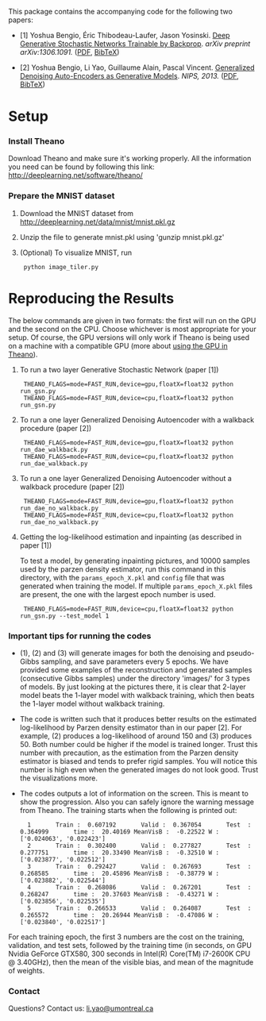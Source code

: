 This package contains the accompanying code for the following two papers:

* \[1\] Yoshua Bengio, Éric Thibodeau-Laufer, Jason
  Yosinski. [Deep Generative Stochastic Networks Trainable by Backprop](http://arxiv.org/abs/1306.1091). _arXiv
  preprint arXiv:1306.1091._ ([PDF](http://arxiv.org/pdf/1306.1091v3),
  [BibTeX](https://raw.github.com/yosinski/GSN/master/doc/gsn.bib))

* \[2\] Yoshua Bengio, Li Yao, Guillaume Alain, Pascal
  Vincent. [Generalized Denoising Auto-Encoders as Generative Models](http://papers.nips.cc/paper/5023-generalized-denoising-auto-encoders-as-generative-models). _NIPS,
  2013._ ([PDF](http://media.nips.cc/nipsbooks/nipspapers/paper_files/nips26/491.pdf),
  [BibTeX](https://raw.github.com/yosinski/GSN/master/doc/dae.bib))



Setup
===============

### Install Theano

Download Theano and make sure it's working properly.  All the
information you need can be found by following this link:
http://deeplearning.net/software/theano/

### Prepare the MNIST dataset

1. Download the MNIST dataset from http://deeplearning.net/data/mnist/mnist.pkl.gz

2. Unzip the file to generate mnist.pkl using 'gunzip mnist.pkl.gz'

3. (Optional) To visualize MNIST, run

        python image_tiler.py



Reproducing the Results
===============

The below commands are given in two formats: the first will run on the
GPU and the second on the CPU. Choose whichever is most appropriate
for your setup.  Of course, the GPU versions will only work if Theano
is being used on a machine with a compatible GPU (more about
[using the GPU in Theano](http://deeplearning.net/software/theano/tutorial/using_gpu.html)).

1. To run a two layer Generative Stochastic Network (paper \[1\])

        THEANO_FLAGS=mode=FAST_RUN,device=gpu,floatX=float32 python run_gsn.py
        THEANO_FLAGS=mode=FAST_RUN,device=cpu,floatX=float32 python run_gsn.py

2. To run a one layer Generalized Denoising Autoencoder with a walkback procedure (paper \[2\])

        THEANO_FLAGS=mode=FAST_RUN,device=gpu,floatX=float32 python run_dae_walkback.py
        THEANO_FLAGS=mode=FAST_RUN,device=cpu,floatX=float32 python run_dae_walkback.py

3. To run a one layer Generalized Denoising Autoencoder without a walkback procedure (paper \[2\])

        THEANO_FLAGS=mode=FAST_RUN,device=gpu,floatX=float32 python run_dae_no_walkback.py
        THEANO_FLAGS=mode=FAST_RUN,device=cpu,floatX=float32 python run_dae_no_walkback.py

4. Getting the log-likelihood estimation and inpainting (as described in paper \[1\])

    To test a model, by generating inpainting pictures, and 10000
    samples used by the parzen density estimator, run this command in
    this directory, with the `params_epoch_X.pkl` and `config` file
    that was generated when training the model. If multiple
    `params_epoch_X.pkl` files are present, the one with the largest
    epoch number is used.

        THEANO_FLAGS=mode=FAST_RUN,device=cpu,floatX=float32 python run_gsn.py --test_model 1



### Important tips for running the codes

* (1), (2) and (3) will generate images for both the denoising and pseudo-Gibbs sampling, and save parameters every 5 epochs. We have provided some examples of the reconstruction and generated samples (consecutive Gibbs samples) under the directory 'images/' for 3 types of models. By just looking at the pictures there, it is clear that 2-layer model beats the 1-layer model with walkback training, which then beats the 1-layer model without walkback training.

* The code is written such that it produces better results on the estimated log-likelihood by Parzen density estimator than in our paper \[2\]. For example, (2) produces a log-likelihood of around 150 and (3) produces 50. Both number could be higher if the model is trained longer. Trust this number with precaution, as the estimation from the Parzen density estimator is biased and tends to prefer rigid samples. You will notice this number is high even when the generated images do not look good. Trust the visualizations more.

* The codes outputs a lot of information on the screen. This is meant to show the progression. Also you can safely ignore the warning message from Theano. The training starts when the following is printed out:

        1       Train :  0.607192       Valid :  0.367054       Test  :  0.364999       time :  20.40169 MeanVisB :  -0.22522 W :  ['0.024063', '0.022423']
        2       Train :  0.302400       Valid :  0.277827       Test  :  0.277751       time :  20.33490 MeanVisB :  -0.32510 W :  ['0.023877', '0.022512']
        3       Train :  0.292427       Valid :  0.267693       Test  :  0.268585       time :  20.45896 MeanVisB :  -0.38779 W :  ['0.023882', '0.022544']
        4       Train :  0.268086       Valid :  0.267201       Test  :  0.268247       time :  20.37603 MeanVisB :  -0.43271 W :  ['0.023856', '0.022535']
        5       Train :  0.266533       Valid :  0.264087       Test  :  0.265572       time :  20.26944 MeanVisB :  -0.47086 W :  ['0.023840', '0.022517']

For each training epoch, the first 3 numbers are the cost on the training, validation, and test sets, followed by the training time (in seconds, on GPU Nvidia GeForce GTX580, 300 seconds in Intel(R) Core(TM) i7-2600K CPU @ 3.40GHz), then the mean of the visible bias, and mean of the magnitude of weights. 


### Contact

Questions? Contact us: li.yao@umontreal.ca
